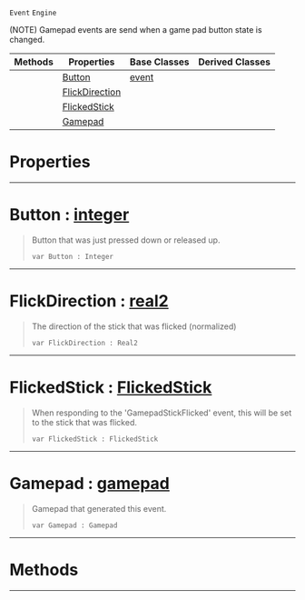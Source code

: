  `Event` `Engine`



(NOTE) Gamepad events are send when a game pad button state is changed.

|Methods|Properties|Base Classes|Derived Classes|
|---|---|---|---|
| |[ Button](https://github.com/PlasmaEngine/PlasmaDocs/blob/master/code_reference/class_reference/gamepadevent.markdown#button-plasma-engine-docum)|[event](https://github.com/PlasmaEngine/PlasmaDocs/blob/master/code_reference/class_reference/event.markdown)| |
| |[ FlickDirection](https://github.com/PlasmaEngine/PlasmaDocs/blob/master/code_reference/class_reference/gamepadevent.markdown#flickdirection-plasma-engi)| | |
| |[ FlickedStick](https://github.com/PlasmaEngine/PlasmaDocs/blob/master/code_reference/class_reference/gamepadevent.markdown#flickedstick-plasma-engine)| | |
| |[ Gamepad](https://github.com/PlasmaEngine/PlasmaDocs/blob/master/code_reference/class_reference/gamepadevent.markdown#gamepad-plasma-engine-docu)| | |


 #  Properties


---  
 #  Button : [integer](https://github.com/PlasmaEngine/PlasmaDocs/blob/master/code_reference/lightning_base_types/integer.markdown)

> Button that was just pressed down or released up.
> ``` lang=cpp, name=Lightning
> var Button : Integer


---  
 #  FlickDirection : [real2](https://github.com/PlasmaEngine/PlasmaDocs/blob/master/code_reference/lightning_base_types/real2.markdown)

> The direction of the stick that was flicked (normalized)
> ``` lang=cpp, name=Lightning
> var FlickDirection : Real2


---  
 #  FlickedStick : [FlickedStick](https://github.com/PlasmaEngine/PlasmaDocs/blob/master/code_reference/enum_reference.markdown#flickedstick)

> When responding to the 'GamepadStickFlicked' event, this will be set to the stick that was flicked.
> ``` lang=cpp, name=Lightning
> var FlickedStick : FlickedStick


---  
 #  Gamepad : [gamepad](https://github.com/PlasmaEngine/PlasmaDocs/blob/master/code_reference/class_reference/gamepad.markdown)

> Gamepad that generated this event.
> ``` lang=cpp, name=Lightning
> var Gamepad : Gamepad


---  
 #  Methods


---  
 

 